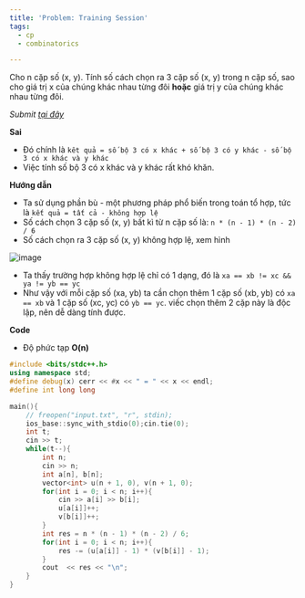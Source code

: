 ```yaml
---
title: 'Problem: Training Session'
tags:
  - cp
  - combinatorics

---
```


Cho n cặp số (x, y). Tính số cách chọn ra 3 cặp số (x, y) trong n cặp số, sao cho giá trị x của chúng khác nhau từng đôi **hoặc** giá trị y của chúng khác nhau từng đôi.

<!--more-->

*Submit [tại đây](https://codeforces.com/contest/1598/problem/D)*

**Sai**

- Đó chính là `kêt quả = số bộ 3 có x khác + số bộ 3 có y khác - số bộ 3 có x khác và y khác`
- Việc tính số bộ 3 có x khác và y khác rất khó khăn.

**Hướng dẫn**

- Ta sử dụng phần bù - một phương pháp phổ biến trong toán tổ hợp, tức là `kết quả = tất cả - không hợp lệ`
- Số cách chọn 3 cặp số (x, y) bất kì từ n cặp số là: `n * (n - 1) * (n - 2) / 6`
- Số cách chọn ra 3 cặp số (x, y) không hợp lệ, xem hình

![image](https://user-images.githubusercontent.com/83690404/137056572-c48eeb80-a8c8-4bde-bc39-7d1bab9b0dd3.png)

- Ta thấy trường hợp không hợp lệ chỉ có 1 dạng, đó là `xa == xb != xc && ya != yb == yc`
- Như vậy với mỗi cặp số (xa, yb) ta cần chọn thêm 1 cặp số (xb, yb) có `xa == xb` và 1 cặp số (xc, yc) có `yb == yc`. viếc chọn thêm 2 cặp này là độc lập, nên dễ dàng tính được.

**Code**

- Độ phức tạp **O(n)**

```cpp
#include <bits/stdc++.h>
using namespace std;
#define debug(x) cerr << #x << " = " << x << endl;
#define int long long

main(){
    // freopen("input.txt", "r", stdin);
    ios_base::sync_with_stdio(0);cin.tie(0);
    int t;
    cin >> t;
    while(t--){
        int n;
        cin >> n;
        int a[n], b[n];
        vector<int> u(n + 1, 0), v(n + 1, 0);
        for(int i = 0; i < n; i++){
            cin >> a[i] >> b[i];
            u[a[i]]++;
            v[b[i]]++;
        }
        int res = n * (n - 1) * (n - 2) / 6;
        for(int i = 0; i < n; i++){
            res -= (u[a[i]] - 1) * (v[b[i]] - 1);
        }
        cout  << res << "\n";
    }
}
```
